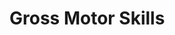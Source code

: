 <!-- TITLE: Gross Motor Skills -->
<!-- SUBTITLE: A quick summary of Gross Motor Skills -->

# Gross Motor Skills